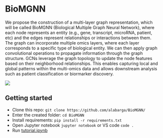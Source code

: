 # BioMGNN

We propose the construction of a multi-layer graph representation, which will be called BioMGNN (Biological Multiple Graph Neural Network), where each node represents an entity (e.g., gene, transcript, microRNA, patient, etc) and the edges represent relationships or interactions between them. The graph can incorporate multiple omics layers, where each layer corresponds to a specific type of biological entity. We can then apply graph convolutional operations to propagate information through the graph structure. GCNs leverage the graph topology to update the node features based on their neighborhood relationships. This enables capturing local and global patterns within the multi-omics data and allows downstream analysis such as patient classification or biormarker discovery.

![](https://private-user-images.githubusercontent.com/166339/300180580-32e2a4bb-a33c-44c8-8447-079b1b3ff9cc.png?jwt=eyJhbGciOiJIUzI1NiIsInR5cCI6IkpXVCJ9.eyJpc3MiOiJnaXRodWIuY29tIiwiYXVkIjoicmF3LmdpdGh1YnVzZXJjb250ZW50LmNvbSIsImtleSI6ImtleTUiLCJleHAiOjE3MTQ1NDU0MDgsIm5iZiI6MTcxNDU0NTEwOCwicGF0aCI6Ii8xNjYzMzkvMzAwMTgwNTgwLTMyZTJhNGJiLWEzM2MtNDRjOC04NDQ3LTA3OWIxYjNmZjljYy5wbmc_WC1BbXotQWxnb3JpdGhtPUFXUzQtSE1BQy1TSEEyNTYmWC1BbXotQ3JlZGVudGlhbD1BS0lBVkNPRFlMU0E1M1BRSzRaQSUyRjIwMjQwNTAxJTJGdXMtZWFzdC0xJTJGczMlMkZhd3M0X3JlcXVlc3QmWC1BbXotRGF0ZT0yMDI0MDUwMVQwNjMxNDhaJlgtQW16LUV4cGlyZXM9MzAwJlgtQW16LVNpZ25hdHVyZT1iOTYzOTNjOWQ2NTBjYTE4YWIzZDAwMzFlYjI2ZWU0ZGNjMzQ1NGNkMmYyNWE0NTRkNzY1ZDhkYWVjZTVjMmFjJlgtQW16LVNpZ25lZEhlYWRlcnM9aG9zdCZhY3Rvcl9pZD0wJmtleV9pZD0wJnJlcG9faWQ9MCJ9.Vfo4Qp1n07YQENFj6nIBiOAuN9gG3MaeP4lYPuTl5V4)

## Getting started

-  Clone this repo: `git clone https://github.com/alabarga/BioMGNN/`
-  Enter the created folder: `cd BioMGNN`
-  Install requirements: `pip install -r requirements.txt`
-  Open Jupyter notebook `jupyter notebook` or VS code `code .`
-  Run [tutorial.ipynb](https://github.com/alabarga/BioMGNN/blob/main/tutorial.ipynb)
